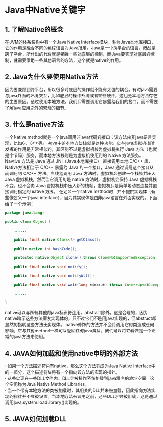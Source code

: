 # Java中Native关键字
## 1. 了解Native的概念
  在JVM的体系结构中有一个Java Native Interface模块，称为Java本地库接口，它的作用是融合不同的编程语言为Java所用。Java是一个跨平台的语言，既然是跨了平台，所付出的代价就是牺牲一些对底层的控制，而Java要实现对底层的控制，就需要借助一些其他语言的方法，这个就是native的作用。
## 2. Java为什么要使用Native方法
  因为要兼顾到跨平台，所以很多对底层的操作就不能有太强的耦合。有时java需要与java外面的环境交互，比如底层的操作系统或者某些硬件，这也是本地方法存在的主要原因。通过使用本地方法，我们只需要调用它暴露给我们的接口，而不需要了解java应用之外的繁琐的细节。
## 3. 什么是native方法 
  一个Native method就是一个java调用非java代码的接口：该方法由非java语言实现，比如C、C++等。 
   Java中的本地方法栈就是这种功能，它与java虚拟机栈所发挥的作用是非常相似的，其区别不过是虚拟机栈为虚拟机执行 Java 方法（也就是字节码）服务，而本地方法栈则是为虚拟机使用到的 Native 方法服务。  
   Navtive 方法是 Java 通过 JNI（Java本地库接口） 直接调用本地 C/C++ 库，Native方法相当于 C/C++ 暴露给 Java 的一个接口，Java 通过调用这个接口从而调用到 C/C++ 方法。当线程调用 Java 方法时，虚拟机会创建一个栈帧并压入 Java 虚拟机栈。然而当它调用的是 native 方法时，虚拟机会保持 Java 虚拟机栈不变，也不会向 Java 虚拟机栈中压入新的栈帧，虚拟机只是简单地动态连接并直接调用指定的 native 方法。
   在定义一个native method时，并不提供实现体（有些像定义一个java interface），因为其实现体是由非java语言在外面实现的。下面给了一个示例：
```java
package java.lang;
 
public class Object { 
    
    ......
    
    public final native Class<?> getClass(); 
    
    public native int hashCode(); 
    
    protected native Object clone() throws CloneNotSupportedException; 
    
    public final native void notify(); 
    
    public final native void notifyAll(); 
    
    public final native void wait(long timeout) throws InterruptedException; 

    ......
 
} 
```
 native可以与所有其他的java标识符连用，abstract除外。这是合理的，因为native暗示这些方法室友实现体的，只不过它们不是用java实现的，但abstract却显然的指明这些方法无实现体。
 native修饰的方法并不会给调用它的类造成任何影响，它与其他method一样可以返回任何java类型。我们可以将它看做是一个正常的java方法来使用。
  
## 4. JAVA如何加载和使用native申明的外部方法
·  如果一个方法描述符内有native，那么这个方法将成为Java Native Interface中的一部分，这个描述符块将有一个指向该方法的实现的指针。  
·  这些实现在一些DLL文件内，DLL会被操作系统加载到java程序的地址空间，这个空间称为Java Native Method Libraries。  
·  当一个带有本地方法的类被加载时，其相关的DLL并未被加载，因此指向方法实现的指针并不会被设置。当本地方法被调用之前，这些DLL才会被加载，这是通过调用java.system.loadLibrary()实现的。

## 5. JAVA如何加载DLL

